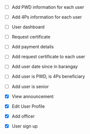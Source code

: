 - [ ] Add PWD information for each user

- [ ] Add 4Ps information for each user

- [ ] User dashboard

- [ ] Request certificate

- [ ] Add payment details

- [ ] Add request certificate to each user

- [ ] Add user date since in barangay

- [ ] Add user is PWD, is 4Ps beneficiary

- [ ] Add user is senior

- [x] View announcement

- [x] Edit User Profile

- [x] Add officer

- [x] User sign up

